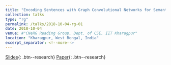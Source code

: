 ```yaml
---
title: "Encoding Sentences with Graph Convolutional Networks for Semantic Role Labeling (EMNLP 2017 Best Long Paper)"
collection: talks
type: "rg"
permalink: /talks/2018-10-04-rg-01
date: 2018-10-04
venue: #"CNeRG Reading Group, Dept. of CSE, IIT Kharagpur"
location: "Kharagpur, West Bengal, India"
excerpt_separator: <!--more-->
---
```


<!--more-->
[Slides]("https://diegma.github.io/slides/EMNLP17_slides.pdf"){: .btn--research} [Paper]("https://aclanthology.org/D17-1159.pdf"){: .btn--research}

